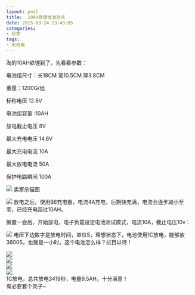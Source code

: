 ```yaml
---
layout: post
title: 	10AH铁锂电池测试
date: 2015-03-24 23:43:05
categories:
- 日志
tags:
- 无线电
---
```


淘的10AH铁锂到了，先看看参数：    

电池组尺寸：长18CM 宽10.5CM 厚3.8CM      

重量：1200G/组

标称电压 12.8V

电池组容量 :10AH

放电截止电压 8V

最大充电电压 14.6V

最大充电电流 10A

最大放电电流 50A

保护电路瞬间 100A

![](http://i1328.photobucket.com/albums/w532/xwlogic/_zpssotiozm7.jpg)
卖家杀猫图    

![](http://i1328.photobucket.com/albums/w532/xwlogic/IMG_20150323_212053936_zpsd0kavhcn.jpg)
放电之后，使用B6充电器，电流4A充电，后期快充满，电流会逐步减小至零，已经充电超过10AH。   

搁置一会后，开始放电，电子负载设定电池测试模式，电流10A，截止电压10v：

![](http://i1328.photobucket.com/albums/w532/xwlogic/IMG_20150323_213525577_zpsjgn6ugmr.jpg)
电压下边数字是放电时间，单位S，理想状态下，电池使用1C放电，能够放3600S，也就是一小时。这个电池怎么样？拭目以待！    

![](http://i1328.photobucket.com/albums/w532/xwlogic/IMG_20150323_215116794_zpslvmekun7.jpg)    
![](http://i1328.photobucket.com/albums/w532/xwlogic/IMG_20150323_221242047_zpsl5tdmyzn.jpg)    
![](http://i1328.photobucket.com/albums/w532/xwlogic/IMG_20150323_222724326_zpsynxczfgj.jpg)    
![](http://i1328.photobucket.com/albums/w532/xwlogic/IMG_20150323_223220223_zps5tn4hfhs.jpg)     
1C放电，总共放电3419秒，电量9.5AH，十分满意！    
有必要套个壳子~    

